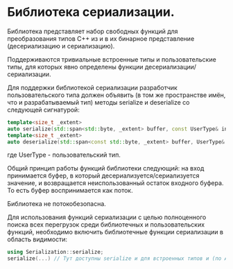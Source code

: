 ﻿# Библиотека сериализации.

Библиотека представляет набор свободных функций для преобразования типов С++ из и в их бинарное представление (десериализацию и сериализацию).

Поддерживаются тривиальные встроенные типы и пользовательские типы, для которых явно определены функции десериализации/сериализации.

Для поддержки библиотекой сериализации разработчик пользовательского типа должен объявить (в том же пространстве имён, что и разрабатываемый тип) методы serialize и deserialize со следующей сигнатурой:

```cpp
template<size_t _extent>
auto serialize(std::span<std::byte, _extent> buffer, const UserType& inValue, std::endian targetEndian);
template<size_t _extent>
auto deserialize(std::span<const std::byte, _extent> buffer, UserType& resultValue, std::endian sourceEndian);
```

где UserType - пользовательский тип.

Общий принцип работы функций библиотеки следующий: на вход принимается буфер, в который десериализуется/сериализуется значение, и возвращается неиспользованный остаток входного буфера. То есть буфер воспринимается как поток.

Библиотека не потокобезопасна.

Для использования функций сериализации с целью полноценного поиска всех перегрузок среди библиотечных и пользовательских функций, необходимо включить библиотечные функции сериализации в область видимости:

```cpp
using Serialization::serialize;
serialize(...) // Тут доступны serialize и для встроенных типов и (по ADL) для пользовательских.
```
